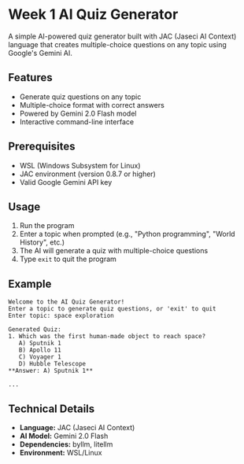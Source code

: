# Week 1 AI Quiz Generator

A simple AI-powered quiz generator built with JAC (Jaseci AI Context) language that creates multiple-choice questions on any topic using Google's Gemini AI.

## Features

- Generate quiz questions on any topic
- Multiple-choice format with correct answers
- Powered by Gemini 2.0 Flash model
- Interactive command-line interface


## Prerequisites

- WSL (Windows Subsystem for Linux)
- JAC environment (version 0.8.7 or higher)
- Valid Google Gemini API key


## Usage

1. Run the program 
2. Enter a topic when prompted (e.g., "Python programming", "World History", etc.)
3. The AI will generate a quiz with multiple-choice questions
4. Type `exit` to quit the program

## Example

```
Welcome to the AI Quiz Generator!
Enter a topic to generate quiz questions, or 'exit' to quit
Enter topic: space exploration

Generated Quiz:
1. Which was the first human-made object to reach space?
   A) Sputnik 1
   B) Apollo 11
   C) Voyager 1
   D) Hubble Telescope
**Answer: A) Sputnik 1**

...
```

## Technical Details

- **Language:** JAC (Jaseci AI Context)
- **AI Model:** Gemini 2.0 Flash
- **Dependencies:** byllm, litellm
- **Environment:** WSL/Linux


